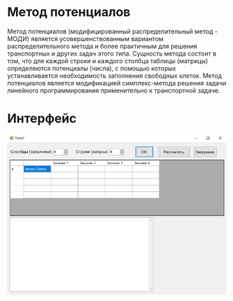 # Метод потенциалов
Метод потенциалов (модифицированный распределительный метод - МОДИ) является усовершенствованным вариантом распределительного метода и более практичным для решения транспортных и других задач этого типа. Сущность метода состоит в том, что для каждой строки и каждого столбца таблицы (матрицы) определяются потенциалы (числа), с помощью которых устанавливается необходимость заполнения свободных клеток. Метод потенциалов является модификацией симплекс-метода решения задачи линейного программирования применительно к транспортной задаче.

# Интерфейс
![avatar](work_screen.png)